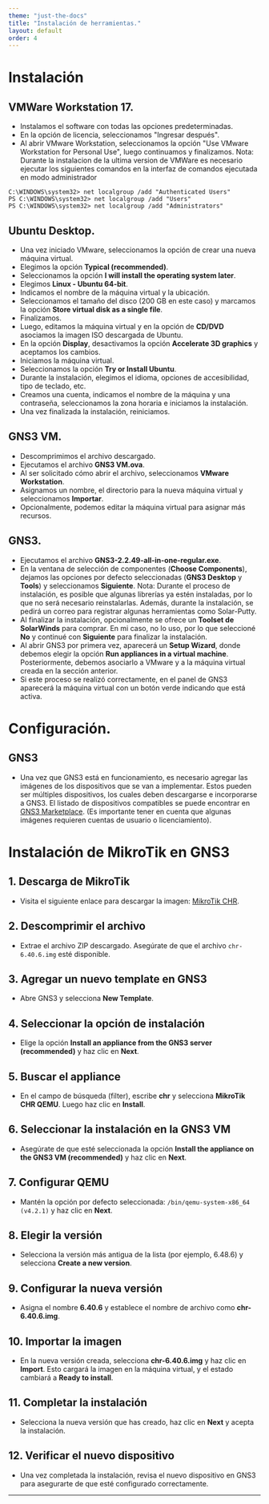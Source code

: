 ```yaml
---
theme: "just-the-docs"
title: "Instalación de herramientas."
layout: default
order: 4
---
```

# **Instalación**

## VMWare Workstation 17.
* Instalamos el software con todas las opciones predeterminadas.
* En la opción de licencia, seleccionamos "Ingresar después".
* Al abrir VMware Workstation, seleccionamos la opción "Use VMware Workstation for Personal Use", luego continuamos y finalizamos.
Nota: Durante la instalacion de la ultima version de VMWare es necesario ejecutar los siguientes comandos en la interfaz de comandos ejecutada en modo administrador
```
C:\WINDOWS\system32> net localgroup /add "Authenticated Users"
PS C:\WINDOWS\system32> net localgroup /add "Users"
PS C:\WINDOWS\system32> net localgroup /add "Administrators"
```


## Ubuntu Desktop.
* Una vez iniciado VMware, seleccionamos la opción de crear una nueva máquina virtual.
* Elegimos la opción **Typical (recommended)**.
* Seleccionamos la opción **I will install the operating system later**.
* Elegimos **Linux - Ubuntu 64-bit**.
* Indicamos el nombre de la máquina virtual y la ubicación.
* Seleccionamos el tamaño del disco (200 GB en este caso) y marcamos la opción **Store virtual disk as a single file**.
* Finalizamos.
* Luego, editamos la máquina virtual y en la opción de **CD/DVD** asociamos la imagen ISO descargada de Ubuntu.
* En la opción **Display**, desactivamos la opción **Accelerate 3D graphics** y aceptamos los cambios.
* Iniciamos la máquina virtual.
* Seleccionamos la opción **Try or Install Ubuntu**.
* Durante la instalación, elegimos el idioma, opciones de accesibilidad, tipo de teclado, etc.
* Creamos una cuenta, indicamos el nombre de la máquina y una contraseña, seleccionamos la zona horaria e iniciamos la instalación.
* Una vez finalizada la instalación, reiniciamos.

## GNS3 VM.
* Descomprimimos el archivo descargado.
* Ejecutamos el archivo **GNS3 VM.ova**.
* Al ser solicitado cómo abrir el archivo, seleccionamos **VMware Workstation**.
* Asignamos un nombre, el directorio para la nueva máquina virtual y seleccionamos **Importar**.
* Opcionalmente, podemos editar la máquina virtual para asignar más recursos.

## GNS3.
* Ejecutamos el archivo **GNS3-2.2.49-all-in-one-regular.exe**.
* En la ventana de selección de componentes (**Choose Components**), dejamos las opciones por defecto seleccionadas (**GNS3 Desktop** y **Tools**) y seleccionamos **Siguiente**. Nota: Durante el proceso de instalación, es posible que algunas librerías ya estén instaladas, por lo que no será necesario reinstalarlas. Además, durante la instalación, se pedirá un correo para registrar algunas herramientas como Solar-Putty.
* Al finalizar la instalación, opcionalmente se ofrece un **Toolset de SolarWinds** para comprar. En mi caso, no lo uso, por lo que seleccioné **No** y continué con **Siguiente** para finalizar la instalación.
* Al abrir GNS3 por primera vez, aparecerá un **Setup Wizard**, donde debemos elegir la opción **Run appliances in a virtual machine**. Posteriormente, debemos asociarlo a VMware y a la máquina virtual creada en la sección anterior.
* Si este proceso se realizó correctamente, en el panel de GNS3 aparecerá la máquina virtual con un botón verde indicando que está activa.

# **Configuración.**

## GNS3
* Una vez que GNS3 está en funcionamiento, es necesario agregar las imágenes de los dispositivos que se van a implementar. Estos pueden ser múltiples dispositivos, los cuales deben descargarse e incorporarse a GNS3. El listado de dispositivos compatibles se puede encontrar en [GNS3 Marketplace](https://www.gns3.com/marketplace/appliances). (Es importante tener en cuenta que algunas imágenes requieren cuentas de usuario o licenciamiento).

# Instalación de MikroTik en GNS3

## 1. Descarga de MikroTik
- Visita el siguiente enlace para descargar la imagen: [MikroTik CHR](https://download.mikrotik.com/routeros/6.40.6/chr-6.40.6.img.zip).
## 2. Descomprimir el archivo
- Extrae el archivo ZIP descargado. Asegúrate de que el archivo `chr-6.40.6.img` esté disponible.
## 3. Agregar un nuevo template en GNS3
- Abre GNS3 y selecciona **New Template**.
## 4. Seleccionar la opción de instalación
- Elige la opción **Install an appliance from the GNS3 server (recommended)** y haz clic en **Next**.
## 5. Buscar el appliance
- En el campo de búsqueda (filter), escribe **chr** y selecciona **MikroTik CHR QEMU**. Luego haz clic en **Install**.
## 6. Seleccionar la instalación en la GNS3 VM
- Asegúrate de que esté seleccionada la opción **Install the appliance on the GNS3 VM (recommended)** y haz clic en **Next**.
## 7. Configurar QEMU
- Mantén la opción por defecto seleccionada: `/bin/qemu-system-x86_64 (v4.2.1)` y haz clic en **Next**.
## 8. Elegir la versión
- Selecciona la versión más antigua de la lista (por ejemplo, 6.48.6) y selecciona **Create a new version**.
## 9. Configurar la nueva versión
- Asigna el nombre **6.40.6** y establece el nombre de archivo como **chr-6.40.6.img**.
## 10. Importar la imagen
- En la nueva versión creada, selecciona **chr-6.40.6.img** y haz clic en **Import**. Esto cargará la imagen en la máquina virtual, y el estado cambiará a **Ready to install**.
## 11. Completar la instalación
- Selecciona la nueva versión que has creado, haz clic en **Next** y acepta la instalación.
## 12. Verificar el nuevo dispositivo
- Una vez completada la instalación, revisa el nuevo dispositivo en GNS3 para asegurarte de que esté configurado correctamente.
---
